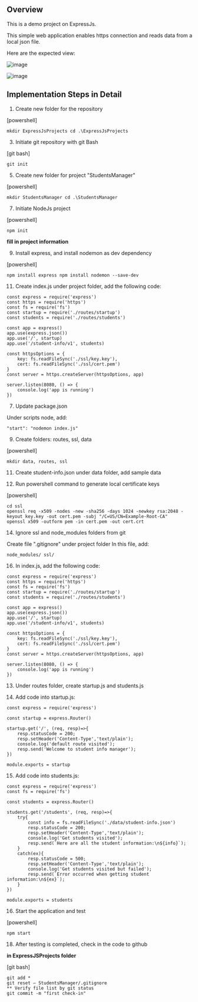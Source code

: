 ## Overview
This is a demo project on ExpressJs.

This simple web application enables https connection and reads data from a local json file.

Here are the expected view:

![image](https://github.com/wxhtd/ExpressJSProjects/assets/152568460/44574c19-9990-46c8-8da6-bed825e591dd)

![image](https://github.com/wxhtd/ExpressJSProjects/assets/152568460/8a73424e-5e07-41a7-aef4-f87e1b4ad703)



## Implementation Steps in Detail
1. Create new folder for the repository
   
[powershell]

`mkdir ExpressJsProjects
cd .\ExpressJsProjects`

3. Initiate git repository with git Bash
   
[git bash]

`git init`

5. Create new folder for project "StudentsManager"
   
[powershell]

`mkdir StudentsManager
cd .\StudentsManager`

7. Initiate NodeJs project
   
[powershell]

`npm init`

**fill in project information**

9. Install express, and install nodemon as dev dependency
    
[powershell]

`npm install express
npm install nodemon --save-dev`

11. Create index.js under project folder, add the following code:
```
const express = require('express')
const https = require('https')
const fs = require('fs')
const startup = require('./routes/startup')
const students = require('./routes/students')

const app = express()
app.use(express.json())
app.use('/', startup)
app.use('/student-info/v1', students)

const httpsOptions = {
    key: fs.readFileSync('./ssl/key.key'),
    cert: fs.readFileSync('./ssl/cert.pem')
}
const server = https.createServer(httpsOptions, app)

server.listen(8080, () => {
    console.log('app is running')
})
```

7. Update package.json
   
Under scripts node, add:

`"start": "nodemon index.js"`

9. Create folders: routes, ssl, data
    
[powershell]

`mkdir data, routes, ssl`

11. Create student-info.json under data folder, add sample data

12. Run powershell command to generate local certificate keys
    
[powershell]

```
cd ssl
openssl req -x509 -nodes -new -sha256 -days 1024 -newkey rsa:2048 -keyout key.key -out cert.pem -subj "/C=US/CN=Example-Root-CA"
openssl x509 -outform pem -in cert.pem -out cert.crt
```

14. Ignore ssl and node_modules folders from git
    
Create file ".gitignore" under project folder
In this file, add:

`node_modules/
ssl/`

16. In index.js, add the following code:
```
const express = require('express')
const https = require('https')
const fs = require('fs')
const startup = require('./routes/startup')
const students = require('./routes/students')

const app = express()
app.use(express.json())
app.use('/', startup)
app.use('/student-info/v1', students)

const httpsOptions = {
    key: fs.readFileSync('./ssl/key.key'),
    cert: fs.readFileSync('./ssl/cert.pem')
}
const server = https.createServer(httpsOptions, app)

server.listen(8080, () => {
    console.log('app is running')
})
```

13. Under routes folder, create startup.js and students.js

14. Add code into startup.js:
```
const express = require('express')

const startup = express.Router()

startup.get('/', (req, resp)=>{
    resp.statusCode = 200;
    resp.setHeader('Content-Type','text/plain');
    console.log('default route visited');
    resp.send('Welcome to student info manager');
})

module.exports = startup
```

15. Add code into students.js:
```
const express = require('express')
const fs = require('fs')

const students = express.Router()

students.get('/students', (req, resp)=>{
    try{
        const info = fs.readFileSync('./data/student-info.json')
        resp.statusCode = 200;
        resp.setHeader('Content-Type','text/plain');
        console.log('Get students visited');
        resp.send(`Here are all the student information:\n${info}`);
    }
    catch(ex){
        resp.statusCode = 500;
        resp.setHeader('Content-Type','text/plain');
        console.log('Get students visited but failed');
        resp.send(`Error occurred when getting student information:\n${ex}`);
    }    
})

module.exports = students
```

16. Start the application and test
    
[powershell]

`npm start` 
 
18. After testing is completed, check in the code to github
    
**in ExpressJSProjects folder**

[git bash] 

```
git add *
git reset – StudentsManager/.gitignore
** Verify file list by git status
git commit -m "first check-in"
```
